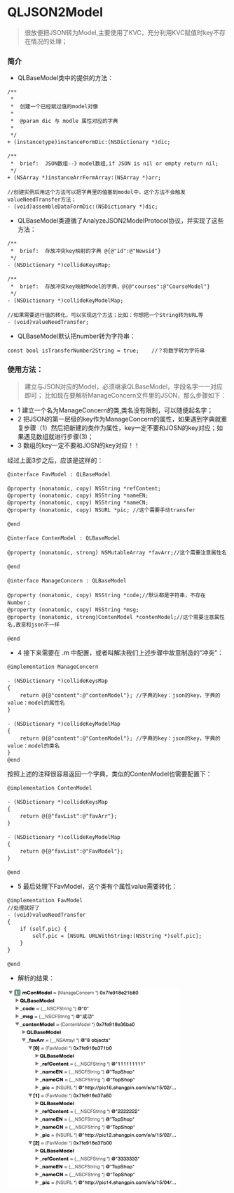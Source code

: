 # QLJSON2Model

> 很放便把JSON转为Model,主要使用了KVC，充分利用KVC赋值时key不存在情况的处理；

### 简介

* QLBaseModel类中的提供的方法：

```
/**
 *
 *  创建一个已经赋过值的model对像
 *
 *  @param dic 与 modle 属性对应的字典
 *
 */
+ (instancetype)instanceFormDic:(NSDictionary *)dic;

/**
 *  brief:  JSON数组--》model数组,if JSON is nil or empty return nil;
 */
+ (NSArray *)instanceArrFormArray:(NSArray *)arr;

//创建实例后用这个方法可以把字典里的值塞到model中，这个方法不会触发valueNeedTransfer方法；
- (void)assembleDataFormDic:(NSDictionary *)dic;

```
* QLBaseModel类遵循了AnalyzeJSON2ModelProtocol协议，并实现了这些方法：

```
/**
 *  brief:  存放冲突key映射的字典 @{@"id":@"Newsid"}
 */
- (NSDictionary *)collideKeysMap;

/**
 *  brief:  存放冲突key映射Model的字典，@{@"courses":@"CourseModel"}
 */
- (NSDictionary *)collideKeyModelMap;

//如果需要进行值的转化，可以实现这个方法；比如：你想把一个String转为URL等
- (void)valueNeedTransfer;
```

* QLBaseModel默认把number转为字符串：
```
const bool isTransferNumber2String = true;    //？将数字转为字符串
```

### 使用方法：

>建立与JSON对应的Model，必须继承QLBaseModel，字段名字一一对应即可；
比如现在要解析ManageConcern文件里的JSON，那么步骤如下：

* 1 建立一个名为ManageConcern的类,类名没有限制，可以随便起名字；
* 2 把JSON的第一层级的key作为ManageConcern的属性，如果遇到字典就重复步骤（1）然后把新建的类作为属性，key一定不要和JOSN的key对应；如果遇见数组就进行步骤(3)；
* 3 数组的key一定不要和JOSN的key对应！！

经过上面3步之后，应该是这样的：

```
@interface FavModel : QLBaseModel

@property (nonatomic, copy) NSString *refContent;
@property (nonatomic, copy) NSString *nameEN;
@property (nonatomic, copy) NSString *nameCN;
@property (nonatomic, copy) NSURL *pic; //这个需要手动transfer

@end

@interface ContenModel : QLBaseModel

@property (nonatomic, strong) NSMutableArray *favArr;//这个需要注意属性名

@end

@interface ManageConcern : QLBaseModel

@property (nonatomic, copy) NSString *code;//默认都是字符串，不存在Number；
@property (nonatomic, copy) NSString *msg;
@property (nonatomic, strong)ContenModel *contenModel;//这个需要注意属性名,故意和json不一样

@end

```
* 4 接下来需要在 .m 中配置，或者叫解决我们上述步骤中故意制造的“冲突”：

```
@implementation ManageConcern

- (NSDictionary *)collideKeysMap
{
    return @{@"content":@"contenModel"}; //字典的key：json的key，字典的value：model的属性名
}

- (NSDictionary *)collideKeyModelMap
{
    return @{@"content":@"ContenModel"}; //字典的key：json的key，字典的value：model的类名
}
@end
```
按照上述的注释很容易返回一个字典，类似的ContenModel也需要配置下：

```
@implementation ContenModel

- (NSDictionary *)collideKeysMap
{
    return @{@"favList":@"favArr"};
}

- (NSDictionary *)collideKeyModelMap
{
    return @{@"favList":@"FavModel"};
}

@end
```
* 5 最后处理下FavModel，这个类有个属性value需要转化：

```
@implementation FavModel
//处理就好了
- (void)valueNeedTransfer
{
    if (self.pic) {
        self.pic = [NSURL URLWithString:(NSString *)self.pic];
    }
}

@end
```
* 解析的结果：

<img src="https://github.com/SummerHanada/QLJSON2Model/blob/master/Snip20150716_2.png" width="392" height="453">

